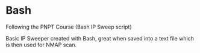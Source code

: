 # Bash
Following the PNPT Course (Bash IP Sweep script)

Basic IP Sweeper created with Bash, great when saved into a text file which is then used for NMAP scan.
